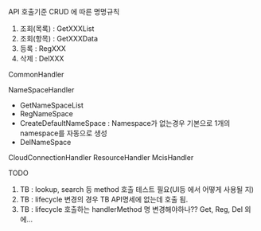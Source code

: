 API 호출기준 CRUD 에 따른 명명규칙

1. 조회(목록) : GetXXXList
2. 조회(항목) : GetXXXData
3. 등록 : RegXXX
4. 삭제 : DelXXX


CommonHandler

NameSpaceHandler
- GetNameSpaceList
- RegNameSpace
- CreateDefaultNameSpace : Namespace가 없는경우 기본으로 1개의 namespace를 자동으로 생성
- DelNameSpace

CloudConnectionHandler
ResourceHandler
McisHandler



TODO 
1. TB : lookup, search 등 method 호출 테스트 필요(UI등 에서 어떻게 사용될 지)
2. TB : lifecycle 변경의 경우 TB API명세에 없는데 호출 됨.
3. TB : lifecycle 호출하는 handlerMethod 명 변경해야하나??  Get, Reg, Del 외에...
